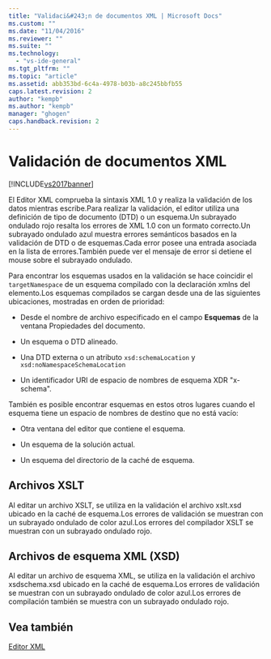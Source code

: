 ```yaml
---
title: "Validaci&#243;n de documentos XML | Microsoft Docs"
ms.custom: ""
ms.date: "11/04/2016"
ms.reviewer: ""
ms.suite: ""
ms.technology: 
  - "vs-ide-general"
ms.tgt_pltfrm: ""
ms.topic: "article"
ms.assetid: abb353bd-6c4a-4978-b03b-a8c245bbfb55
caps.latest.revision: 2
author: "kempb"
ms.author: "kempb"
manager: "ghogen"
caps.handback.revision: 2
---
```

# Validaci&#243;n de documentos XML
[!INCLUDE[vs2017banner](../code-quality/includes/vs2017banner.md)]

El Editor XML comprueba la sintaxis XML 1.0 y realiza la validación de los datos mientras escribe.Para realizar la validación, el editor utiliza una definición de tipo de documento \(DTD\) o un esquema.Un subrayado ondulado rojo resalta los errores de XML 1.0 con un formato correcto.Un subrayado ondulado azul muestra errores semánticos basados en la validación de DTD o de esquemas.Cada error posee una entrada asociada en la lista de errores.También puede ver el mensaje de error si detiene el mouse sobre el subrayado ondulado.  
  
 Para encontrar los esquemas usados en la validación se hace coincidir el `targetNamespace` de un esquema compilado con la declaración xmlns del elemento.Los esquemas compilados se cargan desde una de las siguientes ubicaciones, mostradas en orden de prioridad:  
  
-   Desde el nombre de archivo especificado en el campo **Esquemas** de la ventana Propiedades del documento.  
  
-   Un esquema o DTD alineado.  
  
-   Una DTD externa o un atributo `xsd:schemaLocation` y `xsd:noNamespaceSchemaLocation`  
  
-   Un identificador URI de espacio de nombres de esquema XDR "x\-schema".  
  
 También es posible encontrar esquemas en estos otros lugares cuando el esquema tiene un espacio de nombres de destino que no está vacío:  
  
-   Otra ventana del editor que contiene el esquema.  
  
-   Un esquema de la solución actual.  
  
-   Un esquema del directorio de la caché de esquema.  
  
## Archivos XSLT  
 Al editar un archivo XSLT, se utiliza en la validación el archivo xslt.xsd ubicado en la caché de esquema.Los errores de validación se muestran con un subrayado ondulado de color azul.Los errores del compilador XSLT se muestran con un subrayado ondulado rojo.  
  
## Archivos de esquema XML \(XSD\)  
 Al editar un archivo de esquema XML, se utiliza en la validación el archivo xsdschema.xsd ubicado en la caché de esquema.Los errores de validación se muestran con un subrayado ondulado de color azul.Los errores de compilación también se muestra con un subrayado ondulado rojo.  
  
## Vea también  
 [Editor XML](../xml-tools/xml-editor.md)